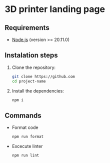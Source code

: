 # 3D printer landing page

## Requirements

- [Node.js](https://nodejs.org/) (version >= 20.11.0)

## Instalation steps

1. Clone the repository:
   ```bash
   git clone https://github.com
   cd project-name

2. Install the dependencies:
   ```bash
   npm i

## Commands
- Format code
   ```bash
   npm run format

- Excecute linter
   ```bash
   npm run lint